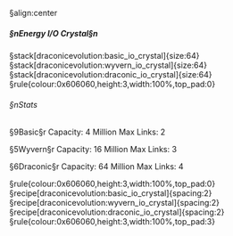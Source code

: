 §align:center
##### §nEnergy I/O Crystal§n
§stack[draconicevolution:basic_io_crystal]{size:64} §stack[draconicevolution:wyvern_io_crystal]{size:64} §stack[draconicevolution:draconic_io_crystal]{size:64}
§rule{colour:0x606060,height:3,width:100%,top_pad:0}
###### §nStats

§9Basic§r
Capacity: 4 Million
Max Links: 2 

§5Wyvern§r
Capacity: 16 Million
Max Links: 3

§6Draconic§r
Capacity: 64 Million
Max Links: 4

§rule{colour:0x606060,height:3,width:100%,top_pad:0}
§recipe[draconicevolution:basic_io_crystal]{spacing:2}§recipe[draconicevolution:wyvern_io_crystal]{spacing:2}§recipe[draconicevolution:draconic_io_crystal]{spacing:2}
§rule{colour:0x606060,height:3,width:100%,top_pad:3}
